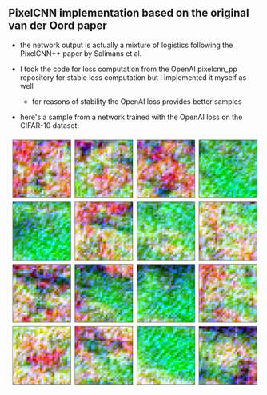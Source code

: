 ## PixelCNN implementation based on the original van der Oord paper

* the network output is actually a mixture of logistics following the PixelCNN++ paper by Salimans et al.
* I took the code for loss computation from the OpenAI pixelcnn_pp repository for stable loss computation but I implemented it myself as well
	* for reasons of stability the OpenAI loss provides better samples

* here's a sample from a network trained with the OpenAI loss on the CIFAR-10 dataset:

![pixelcnn_sample_openai_loss](samples/cifar10_samples_pixelcnn.png)
